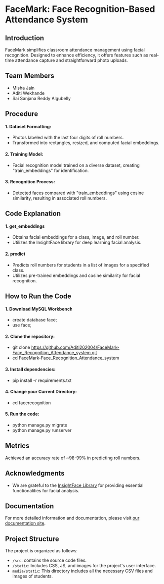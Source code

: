 # FaceMark: Face Recognition-Based Attendance System

## Introduction

FaceMark simplifies classroom attendance management using facial recognition. Designed to enhance efficiency, it offers features such as real-time attendance capture and straightforward photo uploads.

## Team Members
- Misha Jain
- Aditi Wekhande
- Sai Sanjana Reddy Algubelly

## Procedure

 #### 1. Dataset Formatting:
   - Photos labeled with the last four digits of roll numbers.
   - Transformed into rectangles, resized, and computed facial embeddings.

 #### 2. Training Model:
   - Facial recognition model trained on a diverse dataset, creating "train_embeddings" for identification.
     
 #### 3. Recognition Process:
   - Detected faces compared with "train_embeddings" using cosine similarity, resulting in associated roll numbers.

## Code Explanation

 #### 1. get_embeddings
  - Obtains facial embeddings for a class, image, and roll number.
  - Utilizes the InsightFace library for deep learning facial analysis.
 
 #### 2. predict
  - Predicts roll numbers for students in a list of images for a specified class.
  - Utilizes pre-trained embeddings and cosine similarity for facial recognition.
 
## How to Run the Code

 #### 1. Download MySQL Workbench
  - create database face;
  - use face;
  
 #### 2. Clone the repository:
  - git clone https://github.com/Aditi202004/FaceMark-Face_Recognition_Attendance_system.git
  - cd FaceMark-Face_Recognition_Attendance_system

 #### 3. Install dependencies:
  - pip install -r requirements.txt

 #### 4. Change your Current Directory:
  - cd facerecognition

 #### 5. Run the code:
  - python manage.py migrate
  - python manage.py runserver

## Metrics

Achieved an accuracy rate of ~98-99% in predicting roll numbers.

## Acknowledgments

 - We are grateful to the [InsightFace Library](https://github.com/deepinsight/insightface) for providing essential functionalities for facial analysis.

## Documentation
For more detailed information and documentation, please visit [our documentation site](https://drive.google.com/file/d/1jNqSTrCi3ptIsSJYmodz61FPyA6tJzWB/view?usp=sharing).
 
## Project Structure

The project is organized as follows:

 - `/src`: contains the source code files.
 - `/static`: Includes CSS, JS, and images for the project's user interface.
 - `media/static`: This directory includes all the necessary CSV files and images of students.

